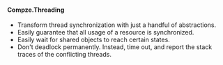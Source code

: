 ﻿<div>

#### Compze.Threading
* Transform thread synchronization with just a handful of abstractions.
* Easily guarantee that all usage of a resource is synchronized.
* Easily wait for shared objects to reach certain states.
* Don't deadlock permanently. Instead, time out, and report the stack traces of the conflicting threads.

</div>